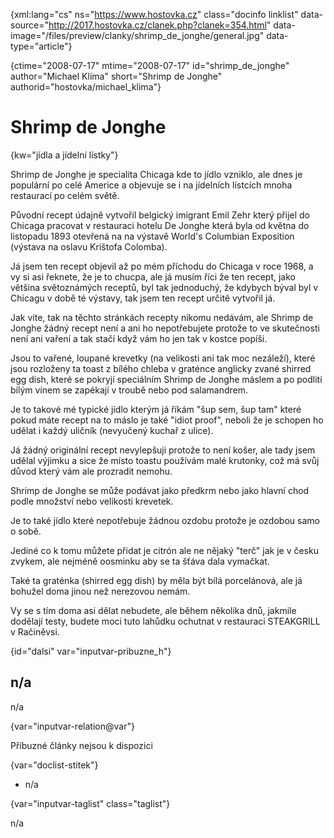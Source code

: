 
{xml:lang="cs" ns="https://www.hostovka.cz" class="docinfo linklist" data-source="http://2017.hostovka.cz/clanek.php?clanek=354.html" data-image="/files/preview/clanky/shrimp\_de\_jonghe/general.jpg" data-type="article"}

{ctime="2008-07-17" mtime="2008-07-17" id="shrimp\_de\_jonghe" author="Michael Klíma" short="Shrimp de Jonghe" authorid="hostovka/michael_klima"}

# Shrimp de Jonghe 

{kw="jídla a jídelní lístky"}

Shrimp de Jonghe je specialita Chicaga kde to jídlo vzniklo, ale dnes je populární po celé Americe a objevuje se i na jídelních lístcích mnoha restaurací po celém světě. 

Původní recept údajně vytvořil belgický imigrant Emil Zehr který přijel do Chicaga pracovat v restauraci hotelu De Jonghe která byla od května do listopadu 1893 otevřená na na výstavě World's Columbian Exposition (výstava na oslavu Krištofa Colomba). 

Já jsem ten recept objevil až po mém příchodu do Chicaga v roce 1968, a vy si asi řeknete, že je to chucpa, ale já musím říci že ten recept, jako většina světoznámých receptů, byl tak jednoduchý, že kdybych býval byl v Chicagu v době té výstavy, tak jsem ten recept určitě vytvořil já. 

Jak víte, tak na těchto stránkách recepty nikomu nedávám, ale Shrimp de Jonghe žádný recept není a ani ho nepotřebujete protože to ve skutečnosti není ani vaření a tak stačí když vám ho jen tak v kostce popíši. 

Jsou to vařené, loupané krevetky (na velikosti ani tak moc nezáleží), které jsou rozloženy ta toast z bílého chleba v graténce anglicky zvané shirred egg dish, které se pokryjí speciálním Shrimp de Jonghe máslem a po podlití bílým vínem se zapékají v troubě nebo pod salamandrem. 

Je to takové mé typické jídlo kterým já říkám "šup sem, šup tam" které pokud máte recept na to máslo je také "idiot proof", neboli že je schopen ho udělat i každý uličník (nevyučený kuchař z ulice). 

Já žádný originální recept nevylepšuji protože to není košer, ale tady jsem udělal výjimku a sice že místo toastu používám malé krutonky, což má svůj důvod který vám ale prozradit nemohu. 

Shrimp de Jonghe se může podávat jako předkrm nebo jako hlavní chod podle množství nebo velikosti krevetek. 

Je to také jídlo které nepotřebuje žádnou ozdobu protože je ozdobou samo o sobě. 

Jediné co k tomu můžete přidat je citrón ale ne nějaký "terč" jak je v česku zvykem, ale nejméně oosminku aby se ta šťáva dala vymačkat. 

Také ta graténka (shirred egg dish) by měla být bílá porcelánová, ale já bohužel doma jinou než nerezovou nemám. 

Vy se s tím doma asi dělat nebudete, ale během několika dnů, jakmile dodělají testy, budete moci tuto lahůdku ochutnat v restauraci STEAKGRILL v Račiněvsi. 

{id="dalsi" var="inputvar-pribuzne_h"}

## n/a 

n/a 

{var="inputvar-relation@var"}

Příbuzné články nejsou k dispozici 

{var="doclist-stitek"}

  * n/a 

{var="inputvar-taglist" class="taglist"}

n/a

